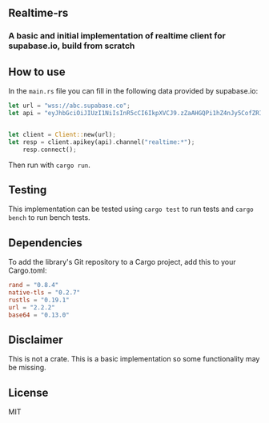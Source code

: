 ## Realtime-rs

### A basic and initial implementation of realtime client for supabase.io, build from scratch

## How to use

In the `main.rs` file you can fill in the following data provided by supabase.io:

```rust
let url = "wss://abc.supabase.co";
let api = "eyJhbGciOiJIUzI1NiIsInR5cCI6IkpXVCJ9.zZaAHGQPi1hZ4nJy5CofZRIP686x_8j5_YzFYwEdWNk";


let client = Client::new(url);
let resp = client.apikey(api).channel("realtime:*");
    resp.connect();
```
Then run with `cargo run`.

## Testing

This implementation can be tested using `cargo test` to run tests and `cargo bench` to run bench tests.

## Dependencies

To add the library's Git repository to a Cargo project, add this to your Cargo.toml:

```toml
rand = "0.8.4"
native-tls = "0.2.7"
rustls = "0.19.1"
url = "2.2.2"
base64 = "0.13.0"
```

## Disclaimer

This is not a crate. This is a basic implementation so some functionality may be missing.

## License

MIT
